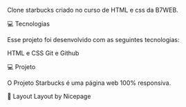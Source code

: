 
Clone starbucks criado no curso de HTML e css da B7WEB.

💻 Tecnologias

Esse projeto foi desenvolvido com as seguintes tecnologias:

HTML e CSS
Git e Github

💻 Projeto

O Projeto Starbucks é uma página web 100% responsiva.

🔖 Layout
Layout by Nicepage

